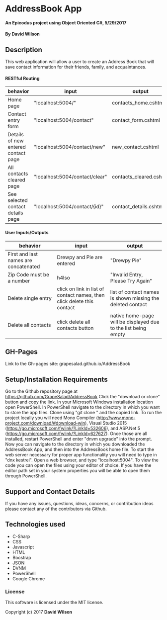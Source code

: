# AddressBook App

#### An Epicodus project using Object Oriented C#, 5/29/2017

#### **By David Wilson**

## Description

This web application will allow a user to create an Address Book that will save contact information for their friends, family, and acquaintances.

#### RESTful Routing
| behavior | input | output |
|---|---|---|
| Home page | "localhost:5004/" | contacts_home.cshtml |
| Contact entry form | "localhost:5004/contact" | contact_form.cshtml |
| Details of new entered contact page | "localhost:5004/contact/new" | new_contact.cshtml |
| All contacts cleared page | "localhost:5004/contact/clear" | contacts_cleared.cshtml |
| See selected contact details page | "localhost:5004/contact/{id}" | contact_details.cshtml |

#### User Inputs/Outputs
| behavior | input | output |
|---|---|---|
| First and last names are concatenated | Drewpy and Pie are entered | "Drewpy Pie" |
| Zip Code must be a number | h4lso | "Invalid Entry, Please Try Again"|
| Delete single entry | click on link in list of contact names, then click delete this contact | list of contact names is shown missing the deleted contact |
| Delete all contacts | click delete all contacts button | native home-page will be displayed due to the list being empty |

## GH-Pages
Link to the Gh-pages site:
grapesalad.github.io/AddressBook

## Setup/Installation Requirements

Go to the Github repository page at https://github.com/GrapeSalad/AddressBook
Click the "download or clone" button and copy the link.
In your Microsoft Windows installation location open PowerShell.
In PowerShell navigate to the directory in which you want to store the app files.
Clone using "git clone " and the copied link.
To run the project locally you will need Mono Compiler (http://www.mono-project.com/download/#download-win), Visual Studio 2015 (https://go.microsoft.com/fwlink/?LinkId=532606), and ASP.Net 5 (https://go.microsoft.com/fwlink/?LinkId=627627).
Once those are all installed, restart PowerShell and enter "dnvm upgrade" into the prompt.
Now you can navigate to the directory in which you downloaded the AddressBook App, and then into the AddressBook home file.
To start the web server necessary for proper app functionality you will need to type in "dnx kestrel".
Open a web browser, and type "localhost:5004".
To view the code you can open the files using your editor of choice.
If you have the editor path set in your system properties you will be able to open them through PowerShell.

## Support and Contact Details

If you have any issues, questions, ideas, concerns, or contribution ideas please contact any of the contributors via Github.

## Technologies used

* C-Sharp
* CSS
* Javascript
* HTML
* Boostrap
* JSON
* DVNM
* PowerShell
* Google Chrome

### License

This software is licensed under the MIT license.

Copyright (c) 2017 **David Wilson**
